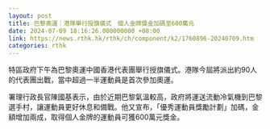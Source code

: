 ```yaml
---
layout: post
title: 巴黎奧運｜港隊舉行授旗儀式　個人金牌獎金加碼至600萬元
date: 2024-07-09 18:16:26.000000000 +08:00
link: https://news.rthk.hk/rthk/ch/component/k2/1760896-20240709.htm
categories: rthk
---
```


特區政府下午為巴黎奧運中國香港代表團舉行授旗儀式。港隊今屆將派出約90人的代表團出戰，當中超過一半運動員是首次參加奧運。

署理行政長官陳國基表示，由於近期巴黎氣溫較高，政府將運送流動冷氣機到巴黎選手村，讓運動員更好休息和備戰。他又宣布，「優秀運動員獎勵計劃」加碼，金額增加兩成，取得個人金牌的運動員可獲600萬元獎金。
